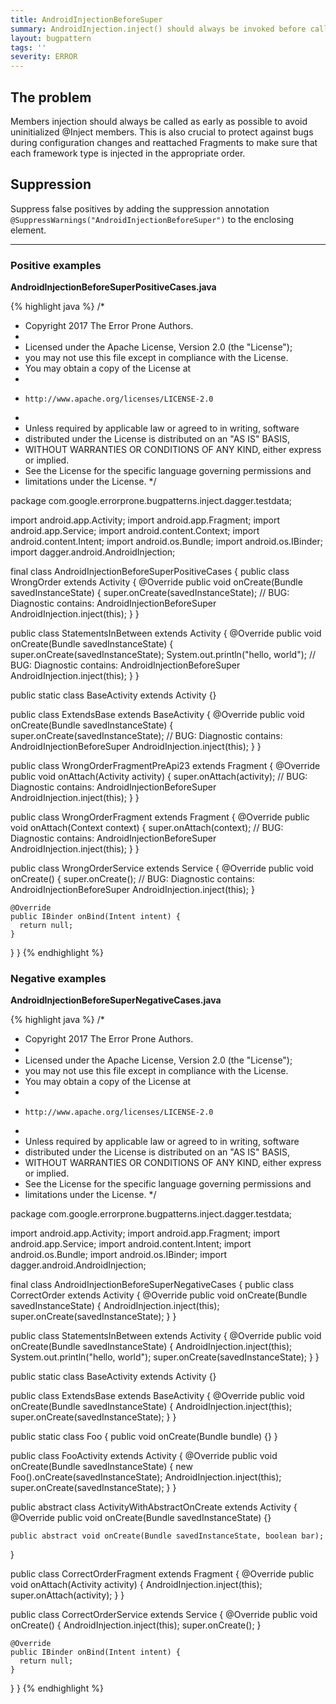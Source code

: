 ```yaml
---
title: AndroidInjectionBeforeSuper
summary: AndroidInjection.inject() should always be invoked before calling super.lifecycleMethod()
layout: bugpattern
tags: ''
severity: ERROR
---
```


<!--
*** AUTO-GENERATED, DO NOT MODIFY ***
To make changes, edit the @BugPattern annotation or the explanation in docs/bugpattern.
-->

## The problem
Members injection should always be called as early as possible to avoid
uninitialized @Inject members. This is also crucial to protect against bugs
during configuration changes and reattached Fragments to make sure that each
framework type is injected in the appropriate order.

## Suppression
Suppress false positives by adding the suppression annotation `@SuppressWarnings("AndroidInjectionBeforeSuper")` to the enclosing element.

----------

### Positive examples
__AndroidInjectionBeforeSuperPositiveCases.java__

{% highlight java %}
/*
 * Copyright 2017 The Error Prone Authors.
 *
 * Licensed under the Apache License, Version 2.0 (the "License");
 * you may not use this file except in compliance with the License.
 * You may obtain a copy of the License at
 *
 *     http://www.apache.org/licenses/LICENSE-2.0
 *
 * Unless required by applicable law or agreed to in writing, software
 * distributed under the License is distributed on an "AS IS" BASIS,
 * WITHOUT WARRANTIES OR CONDITIONS OF ANY KIND, either express or implied.
 * See the License for the specific language governing permissions and
 * limitations under the License.
 */

package com.google.errorprone.bugpatterns.inject.dagger.testdata;

import android.app.Activity;
import android.app.Fragment;
import android.app.Service;
import android.content.Context;
import android.content.Intent;
import android.os.Bundle;
import android.os.IBinder;
import dagger.android.AndroidInjection;

final class AndroidInjectionBeforeSuperPositiveCases {
  public class WrongOrder extends Activity {
    @Override
    public void onCreate(Bundle savedInstanceState) {
      super.onCreate(savedInstanceState);
      // BUG: Diagnostic contains: AndroidInjectionBeforeSuper
      AndroidInjection.inject(this);
    }
  }

  public class StatementsInBetween extends Activity {
    @Override
    public void onCreate(Bundle savedInstanceState) {
      super.onCreate(savedInstanceState);
      System.out.println("hello, world");
      // BUG: Diagnostic contains: AndroidInjectionBeforeSuper
      AndroidInjection.inject(this);
    }
  }

  public static class BaseActivity extends Activity {}

  public class ExtendsBase extends BaseActivity {
    @Override
    public void onCreate(Bundle savedInstanceState) {
      super.onCreate(savedInstanceState);
      // BUG: Diagnostic contains: AndroidInjectionBeforeSuper
      AndroidInjection.inject(this);
    }
  }

  public class WrongOrderFragmentPreApi23 extends Fragment {
    @Override
    public void onAttach(Activity activity) {
      super.onAttach(activity);
      // BUG: Diagnostic contains: AndroidInjectionBeforeSuper
      AndroidInjection.inject(this);
    }
  }

  public class WrongOrderFragment extends Fragment {
    @Override
    public void onAttach(Context context) {
      super.onAttach(context);
      // BUG: Diagnostic contains: AndroidInjectionBeforeSuper
      AndroidInjection.inject(this);
    }
  }

  public class WrongOrderService extends Service {
    @Override
    public void onCreate() {
      super.onCreate();
      // BUG: Diagnostic contains: AndroidInjectionBeforeSuper
      AndroidInjection.inject(this);
    }

    @Override
    public IBinder onBind(Intent intent) {
      return null;
    }
  }
}
{% endhighlight %}

### Negative examples
__AndroidInjectionBeforeSuperNegativeCases.java__

{% highlight java %}
/*
 * Copyright 2017 The Error Prone Authors.
 *
 * Licensed under the Apache License, Version 2.0 (the "License");
 * you may not use this file except in compliance with the License.
 * You may obtain a copy of the License at
 *
 *     http://www.apache.org/licenses/LICENSE-2.0
 *
 * Unless required by applicable law or agreed to in writing, software
 * distributed under the License is distributed on an "AS IS" BASIS,
 * WITHOUT WARRANTIES OR CONDITIONS OF ANY KIND, either express or implied.
 * See the License for the specific language governing permissions and
 * limitations under the License.
 */

package com.google.errorprone.bugpatterns.inject.dagger.testdata;

import android.app.Activity;
import android.app.Fragment;
import android.app.Service;
import android.content.Intent;
import android.os.Bundle;
import android.os.IBinder;
import dagger.android.AndroidInjection;

final class AndroidInjectionBeforeSuperNegativeCases {
  public class CorrectOrder extends Activity {
    @Override
    public void onCreate(Bundle savedInstanceState) {
      AndroidInjection.inject(this);
      super.onCreate(savedInstanceState);
    }
  }

  public class StatementsInBetween extends Activity {
    @Override
    public void onCreate(Bundle savedInstanceState) {
      AndroidInjection.inject(this);
      System.out.println("hello, world");
      super.onCreate(savedInstanceState);
    }
  }

  public static class BaseActivity extends Activity {}

  public class ExtendsBase extends BaseActivity {
    @Override
    public void onCreate(Bundle savedInstanceState) {
      AndroidInjection.inject(this);
      super.onCreate(savedInstanceState);
    }
  }

  public static class Foo {
    public void onCreate(Bundle bundle) {}
  }

  public class FooActivity extends Activity {
    @Override
    public void onCreate(Bundle savedInstanceState) {
      new Foo().onCreate(savedInstanceState);
      AndroidInjection.inject(this);
      super.onCreate(savedInstanceState);
    }
  }

  public abstract class ActivityWithAbstractOnCreate extends Activity {
    @Override
    public void onCreate(Bundle savedInstanceState) {}

    public abstract void onCreate(Bundle savedInstanceState, boolean bar);
  }

  public class CorrectOrderFragment extends Fragment {
    @Override
    public void onAttach(Activity activity) {
      AndroidInjection.inject(this);
      super.onAttach(activity);
    }
  }

  public class CorrectOrderService extends Service {
    @Override
    public void onCreate() {
      AndroidInjection.inject(this);
      super.onCreate();
    }

    @Override
    public IBinder onBind(Intent intent) {
      return null;
    }
  }
}
{% endhighlight %}

